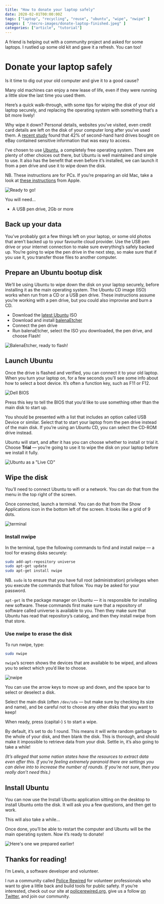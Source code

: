 ```yaml
---
title: "How to donate your laptop safely"
date: 2020-02-01T00:00:00Z
tags: ["laptop", "recycling", "reuse", "ubuntu", "wipe", "nwipe" ]
images: [ "/necro-images/donate-laptop-finished.jpeg" ]
categories: ["article", "tutorial"]
---
```


A friend is helping out with a community project and asked for some laptops. I rustled up some old kit and gave it a refresh. You can too!

# Donate your laptop safely

Is it time to dig out your old computer and give it to a good cause?

Many old machines can enjoy a new lease of life, even if they were running a little slow the last time you used them.

Here’s a quick walk-through, with some tips for wiping the disk of your old laptop securely, and replacing the operating system with something that’s a bit more lively!

Why wipe it down? Personal details, websites you’ve visited, even credit card details are left on the disk of your computer long after you’ve used them. A [recent study](https://www.theregister.co.uk/2019/04/25/ebay_data_drives/) found that 42% of second-hand hard drives bought on eBay contained sensitive information that was easy to access.

I’ve chosen to use [Ubuntu](https://ubuntu.com/desktop/features), a completely free operating system. There are plenty of other choices out there, but Ubuntu is well maintained and simple to use. It also has the benefit that even before it’s installed, we can launch it from a pen drive and use it to wipe down the disk.

NB. These instructions are for PCs. If you’re preparing an old Mac, take a look at [these instructions](https://support.apple.com/en-gb/HT201065) from Apple.

![Ready to go!](/necro-images/donate-laptop-1.jpeg)

You will need...

* A USB pen drive, 2Gb or more

## Back up your data

You’ve probably got a few things left on your laptop, or some old photos that aren’t backed up to your favourite cloud provider. Use the USB pen drive or your internet connection to make sure everything’s safely backed up. You’re going to wipe the pen drive in the next step, so make sure that if you use it, you transfer those files to another computer.

## Prepare an Ubuntu bootup disk

We’ll be using Ubuntu to wipe down the disk on your laptop securely, before installing it as the main operating system.
The Ubuntu CD image (ISO) works when run from a CD or a USB pen drive. These instructions assume you’re working with a pen drive, but you could also improvise and burn a CD.

* Download the [latest Ubuntu](https://ubuntu.com/download/desktop) ISO
* Download and install [balenaEtcher](https://www.balena.io/etcher/)
* Connect the pen drive
* Run balenaEtcher, select the ISO you downloaded, the pen drive, and choose Flash!

![BalenaEtcher, ready to flash!](/necro-images/donate-laptop-balena-etcher.png)

## Launch Ubuntu

Once the drive is flashed and verified, you can connect it to your old laptop. When you turn your laptop on, for a few seconds you’ll see some info about how to select a boot device. It’s often a function key, such as F11 or F12.

![Dell BIOS](/necro-images/donate-laptop-dell-boot.jpeg)

Press this key to tell the BIOS that you’d like to use something other than the main disk to start up.

You should be presented with a list that includes an option called USB Device or similar. Select that to start your laptop from the pen drive instead of the main disk. If you’re using an Ubuntu CD, you can select the CD-ROM drive instead.

Ubuntu will start, and after it has you can choose whether to install or trial it. Choose **Trial** — you’re going to use it to wipe the disk on your laptop before we install it fully.

![Ubuntu as a "Live CD"](/necro-images/donate-laptop-try-ubuntu.jpeg)

## Wipe the disk

You’ll need to connect Ubuntu to wifi or a network. You can do that from the menu in the top right of the screen.

Once connected, launch a terminal. You can do that from the Show Applications icon in the bottom left of the screen. It looks like a grid of 9 dots.

![terminal](/necro-images/donate-laptop-wipe-1.jpeg)

### Install nwipe

In the terminal, type the following commands to find and install nwipe — a tool for erasing disks securely:

```bash
sudo add-apt-repository universe
sudo apt-get update
sudo apt-get install nwipe
```

NB. `sudo` is to ensure that you have full root (administration) privileges when you execute the commands that follow. You may be asked for your password.

`apt-get` is the package manager on Ubuntu — it is responsible for installing new software. These commands first make sure that a repository of software called universe is available to you. Then they make sure that Ubuntu has read that repository’s catalog, and then they install nwipe from that store.

### Use nwipe to erase the disk

To run nwipe, type:

```bash
sudo nwipe
```

`nwipe`’s screen shows the devices that are available to be wiped, and allows you to select which you’d like to choose.

![nwipe](/necro-images/donate-laptop-wipe-2.jpeg)

You can use the arrow keys to move up and down, and the space bar to select or deselect a disk.

Select the main disk (often `/dev/sda` — but make sure by checking its size and name), and be careful not to choose any other disks that you want to keep!

When ready, press (capital-) `S` to start a wipe.

By default, it’s set to do 1 round. This means it will write random garbage to the whole of your disk, and then blank the disk. This is thorough, and should make it impossible to retrieve data from your disk. Settle in, it’s also going to take a while!

_(It’s alleged that some nation states have the resources to extract data even after this. If you’re feeling extremely paranoid there are settings you can delve into to increase the number of rounds. If you’re not sure, then you really don’t need this.)_

## Install Ubuntu

You can now use the Install Ubuntu application sitting on the desktop to install Ubuntu onto the disk. It will ask you a few questions, and then get to work.

This will also take a while...

Once done, you’ll be able to restart the computer and Ubuntu will be the main operating system. Now it’s ready to donate!

![Here's one we prepared earlier!](/necro-images/donate-laptop-finished.jpeg)

## Thanks for reading!

I’m Lewis, a software developer and volunteer.

I run a community called [Police Rewired](https://policerewired.org) for volunteer professionals who want to give a little back and build tools for public safety. If you’re interested, check out our site at [policerewired.org](https://policerewired.org), give us a follow [on Twitter](https://twitter.com/policerewired), and join our community.


